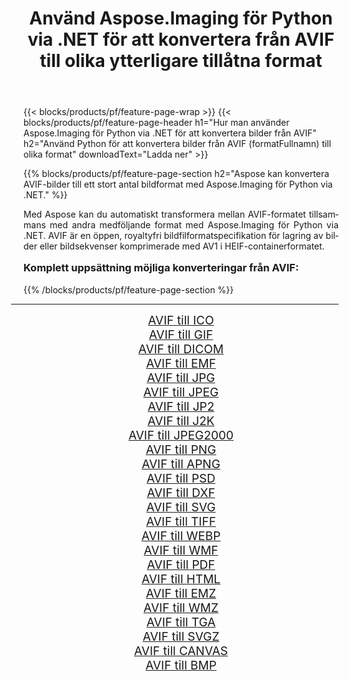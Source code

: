 ﻿---
title: Använd Aspose.Imaging för Python via .NET för att konvertera från AVIF till olika ytterligare tillåtna format 
weight: 3920
url: /sv/python-net/conversion/from/avif/ 
lang: sv
langdirlevel: 2
locales: zh-hans,ja,it,ru,de,es,fr,nl,id,lt,pl,pt,vi,tr,ko,zh-hant,ar,hi,th,sv,cs,uk,he
description: Du kan snabbt omvandla från AVIF(AV1 stillbildsfilformat) till olika format med Aspose.Imaging för Python via .NET.
---

{{< blocks/products/pf/feature-page-wrap >}}
{{< blocks/products/pf/feature-page-header h1="Hur man använder Aspose.Imaging för Python via .NET för att konvertera bilder från AVIF" h2="Använd Python för att konvertera bilder från AVIF (formatFullnamn) till olika format" downloadText="Ladda ner" >}}


{{% blocks/products/pf/feature-page-section  h2="Aspose kan konvertera AVIF-bilder till ett stort antal bildformat med Aspose.Imaging för Python via .NET." %}}
<p align=justify>Med Aspose kan du automatiskt transformera mellan AVIF-formatet tillsammans med andra medföljande format med Aspose.Imaging för Python via .NET. AVIF är en öppen, royaltyfri bildfilformatspecifikation för lagring av bilder eller bildsekvenser komprimerade med AV1 i HEIF-containerformatet.</p>
<h3 style="margin-top:16px;">
Komplett uppsättning möjliga konverteringar från AVIF:
</h3>
{{% /blocks/products/pf/feature-page-section %}}
<div class="container-fluid productfamilypage bg-gray">
    <div class="convertypes bg-gray agp-content section">
        <div class="container">
		<hr style="margin-left:-20px;"/>
		<div class="row other-converters" style="gap: 10px;font-size: 19px;text-align:center;">
		    <div class='col-md-3 other-converter remove-lp remove-rp'><a href="/imaging/sv/python-net/conversion/avif-to-ico/" style="padding:15px;">AVIF till ICO</a></div><div class='col-md-3 other-converter remove-lp remove-rp'><a href="/imaging/sv/python-net/conversion/avif-to-gif/" style="padding:15px;">AVIF till GIF</a></div><div class='col-md-3 other-converter remove-lp remove-rp'><a href="/imaging/sv/python-net/conversion/avif-to-dicom/" style="padding:15px;">AVIF till DICOM</a></div><div class='col-md-3 other-converter remove-lp remove-rp'><a href="/imaging/sv/python-net/conversion/avif-to-emf/" style="padding:15px;">AVIF till EMF</a></div><div class='col-md-3 other-converter remove-lp remove-rp'><a href="/imaging/sv/python-net/conversion/avif-to-jpg/" style="padding:15px;">AVIF till JPG</a></div><div class='col-md-3 other-converter remove-lp remove-rp'><a href="/imaging/sv/python-net/conversion/avif-to-jpeg/" style="padding:15px;">AVIF till JPEG</a></div><div class='col-md-3 other-converter remove-lp remove-rp'><a href="/imaging/sv/python-net/conversion/avif-to-jp2/" style="padding:15px;">AVIF till JP2</a></div><div class='col-md-3 other-converter remove-lp remove-rp'><a href="/imaging/sv/python-net/conversion/avif-to-j2k/" style="padding:15px;">AVIF till J2K</a></div><div class='col-md-3 other-converter remove-lp remove-rp'><a href="/imaging/sv/python-net/conversion/avif-to-jpeg2000/" style="padding:15px;">AVIF till JPEG2000</a></div><div class='col-md-3 other-converter remove-lp remove-rp'><a href="/imaging/sv/python-net/conversion/avif-to-png/" style="padding:15px;">AVIF till PNG</a></div><div class='col-md-3 other-converter remove-lp remove-rp'><a href="/imaging/sv/python-net/conversion/avif-to-apng/" style="padding:15px;">AVIF till APNG</a></div><div class='col-md-3 other-converter remove-lp remove-rp'><a href="/imaging/sv/python-net/conversion/avif-to-psd/" style="padding:15px;">AVIF till PSD</a></div><div class='col-md-3 other-converter remove-lp remove-rp'><a href="/imaging/sv/python-net/conversion/avif-to-dxf/" style="padding:15px;">AVIF till DXF</a></div><div class='col-md-3 other-converter remove-lp remove-rp'><a href="/imaging/sv/python-net/conversion/avif-to-svg/" style="padding:15px;">AVIF till SVG</a></div><div class='col-md-3 other-converter remove-lp remove-rp'><a href="/imaging/sv/python-net/conversion/avif-to-tiff/" style="padding:15px;">AVIF till TIFF</a></div><div class='col-md-3 other-converter remove-lp remove-rp'><a href="/imaging/sv/python-net/conversion/avif-to-webp/" style="padding:15px;">AVIF till WEBP</a></div><div class='col-md-3 other-converter remove-lp remove-rp'><a href="/imaging/sv/python-net/conversion/avif-to-wmf/" style="padding:15px;">AVIF till WMF</a></div><div class='col-md-3 other-converter remove-lp remove-rp'><a href="/imaging/sv/python-net/conversion/avif-to-pdf/" style="padding:15px;">AVIF till PDF</a></div><div class='col-md-3 other-converter remove-lp remove-rp'><a href="/imaging/sv/python-net/conversion/avif-to-html/" style="padding:15px;">AVIF till HTML</a></div><div class='col-md-3 other-converter remove-lp remove-rp'><a href="/imaging/sv/python-net/conversion/avif-to-emz/" style="padding:15px;">AVIF till EMZ</a></div><div class='col-md-3 other-converter remove-lp remove-rp'><a href="/imaging/sv/python-net/conversion/avif-to-wmz/" style="padding:15px;">AVIF till WMZ</a></div><div class='col-md-3 other-converter remove-lp remove-rp'><a href="/imaging/sv/python-net/conversion/avif-to-tga/" style="padding:15px;">AVIF till TGA</a></div><div class='col-md-3 other-converter remove-lp remove-rp'><a href="/imaging/sv/python-net/conversion/avif-to-svgz/" style="padding:15px;">AVIF till SVGZ</a></div><div class='col-md-3 other-converter remove-lp remove-rp'><a href="/imaging/sv/python-net/conversion/avif-to-canvas/" style="padding:15px;">AVIF till CANVAS</a></div><div class='col-md-3 other-converter remove-lp remove-rp'><a href="/imaging/sv/python-net/conversion/avif-to-bmp/" style="padding:15px;">AVIF till BMP</a></div>
                </div>
        </div>
    </div>
</div>
<br/>

